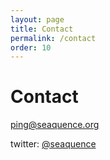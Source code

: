 ```yaml
---
layout: page
title: Contact
permalink: /contact
order: 10
---
```


# Contact

<a href="mailto:ping@seaquence.org">ping@seaquence.org</a>

twitter: [@seaquence](http://twitter.com/seaquence)